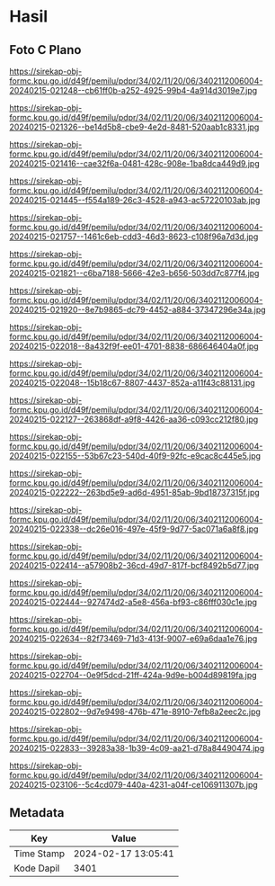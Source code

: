 # Hasil

## Foto C Plano

https://sirekap-obj-formc.kpu.go.id/d49f/pemilu/pdpr/34/02/11/20/06/3402112006004-20240215-021248--cb61ff0b-a252-4925-99b4-4a914d3019e7.jpg

https://sirekap-obj-formc.kpu.go.id/d49f/pemilu/pdpr/34/02/11/20/06/3402112006004-20240215-021326--be14d5b8-cbe9-4e2d-8481-520aab1c8331.jpg

https://sirekap-obj-formc.kpu.go.id/d49f/pemilu/pdpr/34/02/11/20/06/3402112006004-20240215-021416--cae32f6a-0481-428c-908e-1ba8dca449d9.jpg

https://sirekap-obj-formc.kpu.go.id/d49f/pemilu/pdpr/34/02/11/20/06/3402112006004-20240215-021445--f554a189-26c3-4528-a943-ac57220103ab.jpg

https://sirekap-obj-formc.kpu.go.id/d49f/pemilu/pdpr/34/02/11/20/06/3402112006004-20240215-021757--1461c6eb-cdd3-46d3-8623-c108f96a7d3d.jpg

https://sirekap-obj-formc.kpu.go.id/d49f/pemilu/pdpr/34/02/11/20/06/3402112006004-20240215-021821--c6ba7188-5666-42e3-b656-503dd7c877f4.jpg

https://sirekap-obj-formc.kpu.go.id/d49f/pemilu/pdpr/34/02/11/20/06/3402112006004-20240215-021920--8e7b9865-dc79-4452-a884-37347296e34a.jpg

https://sirekap-obj-formc.kpu.go.id/d49f/pemilu/pdpr/34/02/11/20/06/3402112006004-20240215-022018--8a432f9f-ee01-4701-8838-686646404a0f.jpg

https://sirekap-obj-formc.kpu.go.id/d49f/pemilu/pdpr/34/02/11/20/06/3402112006004-20240215-022048--15b18c67-8807-4437-852a-a11f43c88131.jpg

https://sirekap-obj-formc.kpu.go.id/d49f/pemilu/pdpr/34/02/11/20/06/3402112006004-20240215-022127--263868df-a9f8-4426-aa36-c093cc212f80.jpg

https://sirekap-obj-formc.kpu.go.id/d49f/pemilu/pdpr/34/02/11/20/06/3402112006004-20240215-022155--53b67c23-540d-40f9-92fc-e9cac8c445e5.jpg

https://sirekap-obj-formc.kpu.go.id/d49f/pemilu/pdpr/34/02/11/20/06/3402112006004-20240215-022222--263bd5e9-ad6d-4951-85ab-9bd18737315f.jpg

https://sirekap-obj-formc.kpu.go.id/d49f/pemilu/pdpr/34/02/11/20/06/3402112006004-20240215-022338--dc26e016-497e-45f9-9d77-5ac071a6a8f8.jpg

https://sirekap-obj-formc.kpu.go.id/d49f/pemilu/pdpr/34/02/11/20/06/3402112006004-20240215-022414--a57908b2-36cd-49d7-817f-bcf8492b5d77.jpg

https://sirekap-obj-formc.kpu.go.id/d49f/pemilu/pdpr/34/02/11/20/06/3402112006004-20240215-022444--927474d2-a5e8-456a-bf93-c86fff030c1e.jpg

https://sirekap-obj-formc.kpu.go.id/d49f/pemilu/pdpr/34/02/11/20/06/3402112006004-20240215-022634--82f73469-71d3-413f-9007-e69a6daa1e76.jpg

https://sirekap-obj-formc.kpu.go.id/d49f/pemilu/pdpr/34/02/11/20/06/3402112006004-20240215-022704--0e9f5dcd-21ff-424a-9d9e-b004d89819fa.jpg

https://sirekap-obj-formc.kpu.go.id/d49f/pemilu/pdpr/34/02/11/20/06/3402112006004-20240215-022802--9d7e9498-476b-471e-8910-7efb8a2eec2c.jpg

https://sirekap-obj-formc.kpu.go.id/d49f/pemilu/pdpr/34/02/11/20/06/3402112006004-20240215-022833--39283a38-1b39-4c09-aa21-d78a84490474.jpg

https://sirekap-obj-formc.kpu.go.id/d49f/pemilu/pdpr/34/02/11/20/06/3402112006004-20240215-023106--5c4cd079-440a-4231-a04f-ce106911307b.jpg


## Metadata

| Key        | Value               |
| ---------- | ------------------- |
| Time Stamp | 2024-02-17 13:05:41 |
| Kode Dapil | 3401                |



